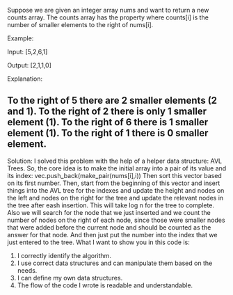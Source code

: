 Suppose we are given an integer array nums and want to return a new counts
array. The counts array has the property where counts[i] is the number of
smaller elements to the right of nums[i].

Example:

Input: [5,2,6,1]

Output: [2,1,1,0]

Explanation:

To the right of 5 there are 2 smaller elements (2 and 1).
To the right of 2 there is only 1 smaller element (1).
To the right of 6 there is 1 smaller element (1).
To the right of 1 there is 0 smaller element.
-------------------------------------------------------------
Solution:
I solved this problem with the help of a helper data structure: AVL Trees.
So, the core idea is to make the initial array into a pair of its value and
its index: vec.push_back(make_pair(nums[i],i))
Then sort this vector based on its first number. Then, start from the
beginning of this vector and insert things into the AVL tree for the indexes
and update the height and nodes on the left and nodes on the right for the
tree and update the relevant nodes in the tree after eash insertion. This
will take log n for the tree to complete. Also we will search for the node
that we just inserted and we count the number of nodes on the right of each
node, since those were smaller nodes that were added before the current node
and should be counted as the answer for that node. And then just put the
number into the index that we just entered to the tree.
What I want to show you in this code is:
1) I correctly identify the algorithm.
2) I use correct data structures and can manipulate them based on the needs.
3) I can define my own data structures.
4) The flow of the code I wrote is readable and understandable.